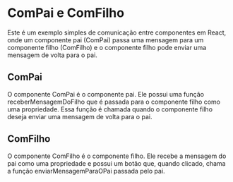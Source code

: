 # ComPai e ComFilho

Este é um exemplo simples de comunicação entre componentes em React, onde um componente pai (ComPai) passa uma mensagem para um componente filho (ComFilho) e o componente filho pode enviar uma mensagem de volta para o pai.

## ComPai
O componente ComPai é o componente pai. Ele possui uma função receberMensagemDoFilho que é passada para o componente filho como uma propriedade. Essa função é chamada quando o componente filho deseja enviar uma mensagem de volta para o pai.

## ComFilho
O componente ComFilho é o componente filho. Ele recebe a mensagem do pai como uma propriedade e possui um botão que, quando clicado, chama a função enviarMensagemParaOPai passada pelo pai.